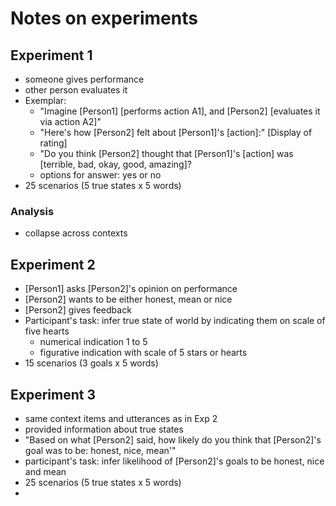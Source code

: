 # Notes on experiments
## Experiment 1
- someone gives performance
- other person evaluates it
- Exemplar:
  - "Imagine [Person1] [performs action A1], and [Person2] [evaluates it via action A2]"
  - "Here's how [Person2] felt about [Person1]'s [action]:" [Display of rating]
  - "Do you think [Person2] thought that [Person1]'s [action] was [terrible, bad, okay, good, amazing]?
  - options for answer: yes or no
- 25 scenarios (5 true states x 5 words)
### Analysis
- collapse across contexts
## Experiment 2
- [Person1] asks [Person2]'s opinion on performance
- [Person2] wants to be either honest, mean or nice
- [Person2] gives feedback
- Participant's task: infer true state of world by indicating them on scale of five hearts
  - numerical indication 1 to 5
  - figurative indication with scale of 5 stars or hearts
- 15 scenarios (3 goals x 5 words)
## Experiment 3
- same context items and utterances as in Exp 2
- provided information about true states
- "Based on what [Person2] said, how likely do you think that [Person2]'s goal was to be: honest, nice, mean'"
- participant's task: infer likelihood of [Person2]'s goals to be honest, nice and mean
- 25 scenarios (5 true states x 5 words)
- 
